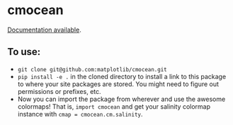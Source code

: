 cmocean
=======

[Documentation available](http://matplotlib.org/cmocean/).

## To use:

* `git clone git@github.com:matplotlib/cmocean.git`
* `pip install -e .` in the cloned directory to install a link to this package to where your site packages are stored. You might need to figure out permissions or prefixes, etc.
* Now you can import the package from wherever and use the awesome colormaps! That is, `import cmocean` and get your salinity colormap instance with `cmap = cmocean.cm.salinity`. 
